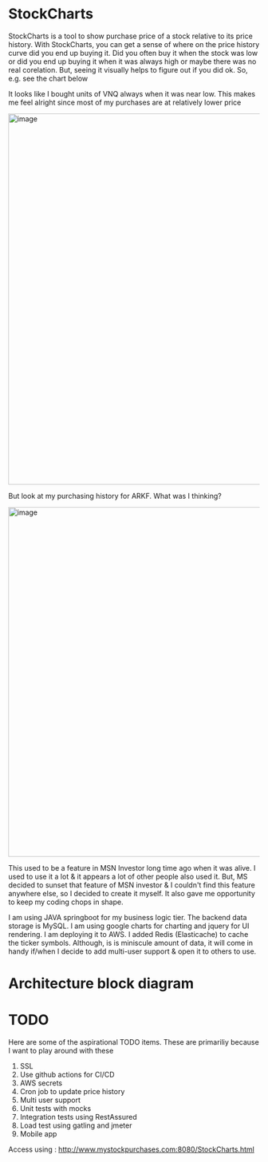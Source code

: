 # StockCharts

StockCharts is a tool to show purchase price of a stock relative to its price history. With StockCharts, you can get a sense of where on the price history curve did you end up buying it. Did you often buy it when the stock was low or did you end up buying it when it was always high or maybe there was no real corelation. But, seeing it visually helps to figure out if you did ok. So, e.g. see the chart below

It looks like I bought units of VNQ always when it was near low. This makes me feel alright since most of my purchases are at relatively lower price

<img width="744" alt="image" src="https://user-images.githubusercontent.com/17423724/152708370-1cce792c-71f6-4308-bd2f-174b601341a4.png">

But look at my purchasing history for ARKF. What was I thinking?

<img width="701" alt="image" src="https://user-images.githubusercontent.com/17423724/152483450-c5420d33-f66d-4ad9-b69d-76908b9358d9.png">

This used to be a feature in MSN Investor long time ago when it was alive. I used to use it a lot & it appears a lot of other people also used it. But, MS decided to sunset that feature of MSN investor & I couldn't find this feature anywhere else, so I decided to create it myself. It also gave me opportunity to keep my coding chops in shape. 

I am using JAVA springboot for my business logic tier. The backend data storage is MySQL. I am using google charts for charting and jquery for UI rendering. I am deploying it to AWS. I added Redis (Elasticache) to cache the ticker symbols. Although, is is miniscule amount of data, it will come in handy if/when I decide to add multi-user support & open it to others to use.

# Architecture block diagram

# TODO
Here are some of the aspirational TODO items. These are primariliy because I want to play around with these

1. SSL
2. Use github actions for CI/CD
3. AWS secrets
4. Cron job to update price history
5. Multi user support
6. Unit tests with mocks
7. Integration tests using RestAssured
8. Load test using gatling and jmeter
9. Mobile app

Access using : http://www.mystockpurchases.com:8080/StockCharts.html
